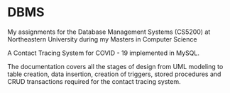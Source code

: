 # DBMS
My assignments for the Database Management Systems (CS5200) at Northeastern University during my Masters in Computer Science

A Contact Tracing System for COVID - 19 implemented in MySQL.

The documentation covers all the stages of design from UML modeling to table creation, data insertion, creation of triggers, stored procedures and CRUD transactions required for the contact tracing system.
